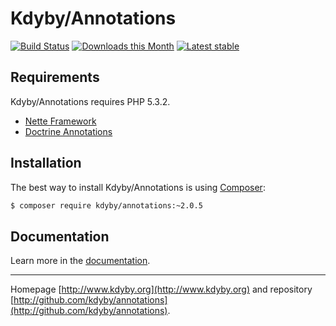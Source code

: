 Kdyby/Annotations
======

[![Build Status](https://travis-ci.org/Kdyby/Annotations.svg?branch=nette-2.1)](https://travis-ci.org/Kdyby/Annotations)
[![Downloads this Month](https://img.shields.io/packagist/dm/kdyby/annotations.svg)](https://packagist.org/packages/kdyby/annotations)
[![Latest stable](https://img.shields.io/packagist/v/kdyby/annotations.svg)](https://packagist.org/packages/kdyby/annotations)


Requirements
------------

Kdyby/Annotations requires PHP 5.3.2.

- [Nette Framework](https://github.com/nette/nette)
- [Doctrine Annotations](https://github.com/doctrine/annotations)


Installation
------------

The best way to install Kdyby/Annotations is using  [Composer](http://getcomposer.org/):

```sh
$ composer require kdyby/annotations:~2.0.5
```


Documentation
------------

Learn more in the [documentation](https://github.com/Kdyby/Annotations/blob/nette-2.1/docs/en/index.md).


-----

Homepage [http://www.kdyby.org](http://www.kdyby.org) and repository [http://github.com/kdyby/annotations](http://github.com/kdyby/annotations).
